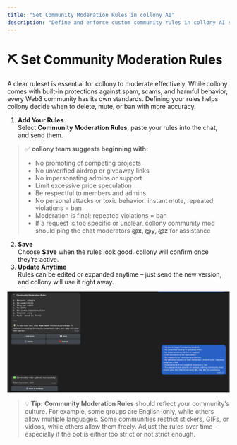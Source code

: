 ```yaml
---
title: "Set Community Moderation Rules in collony AI"
description: "Define and enforce custom community rules in collony AI so your Telegram group stays safe and consistent."
---
```


# ⛏️ Set Community Moderation Rules

A clear ruleset is essential for collony to moderate effectively. While collony comes with built-in protections against spam, scams, and harmful behavior, every Web3 community has its own standards. Defining your rules helps collony decide when to delete, mute, or ban with more accuracy.

1. **Add Your Rules**\
   Select **Community Moderation Rules**, paste your rules into the chat, and send them.

> ✅ **collony team suggests beginning with:**
>
> - No promoting of competing projects
> - No unverified airdrop or giveaway links
> - No impersonating admins or support
> - Limit excessive price speculation
> - Be respectful to members and admins
> - No personal attacks or toxic behavior: instant mute, repeated violations = ban
> - Moderation is final: repeated violations = ban
> - If a request is too specific or unclear, collony community mod should ping the chat moderators **@x, @y, @z** for assistance

2. **Save**\
   Choose **Save** when the rules look good. collony will confirm once they’re active.
3. **Update Anytime**\
   Rules can be edited or expanded anytime – just send the new version, and collony will use it right away.

![Setting up moderation rules in collony AI](/public/Screenshot_2025-08-28_at_14.49.19.png)

> 💡 **Tip:** **Community Moderation Rules** should reflect your community’s culture. For example, some groups are English-only, while others allow multiple languages. Some communities restrict stickers, GIFs, or videos, while others allow them freely. Adjust the rules over time – especially if the bot is either too strict or not strict enough.